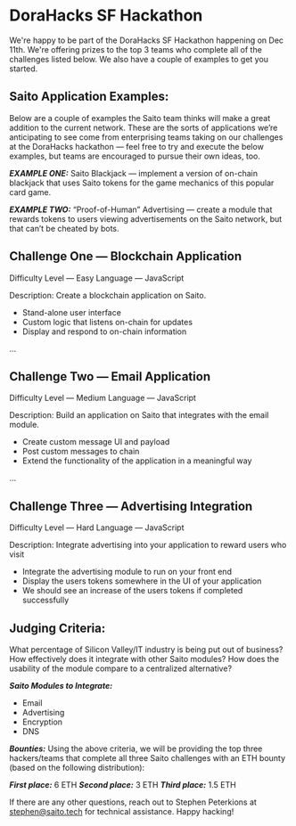 # DoraHacks SF Hackathon

We're happy to be part of the DoraHacks SF Hackathon happening on Dec 11th. We're offering prizes to the top 3 teams who complete all of the challenges listed below. We also have a couple of examples to get you started.

## Saito Application Examples:

Below are a couple of examples the Saito team thinks will make a great addition to the current network. These are the sorts of applications we’re anticipating to see come from enterprising teams taking on our challenges at the DoraHacks hackathon — feel free to try and execute the below examples, but teams are encouraged to pursue their own ideas, too.

_**EXAMPLE ONE:**_ Saito Blackjack — implement a version of on-chain blackjack that uses Saito tokens for the game mechanics of this popular card game.

_**EXAMPLE TWO:**_ “Proof-of-Human” Advertising — create a module that rewards tokens to users viewing advertisements on the Saito network, but that can’t be cheated by bots.


## Challenge One — Blockchain Application
Difficulty Level — Easy
Language — JavaScript

Description: Create a blockchain application on Saito.
- Stand-alone user interface
- Custom logic that listens on-chain for updates
- Display and respond to on-chain information

...


## Challenge Two — Email Application
Difficulty Level — Medium
Language — JavaScript

Description: Build an application on Saito that integrates with the email module. 
- Create custom message UI and payload
- Post custom messages to chain
- Extend the functionality of the application in a meaningful way

...

## Challenge Three — Advertising Integration
Difficulty Level — Hard
Language — JavaScript

Description: Integrate advertising into your application to reward users who visit
- Integrate the advertising module to run on your front end
- Display the users tokens somewhere in the UI of your application
- We should see an increase of the users tokens if completed successfully


## Judging Criteria: 
What percentage of Silicon Valley/IT industry is being put out of business?
How effectively does it integrate with other Saito modules?
How does the usability of the module compare to a centralized alternative?

_**Saito Modules to Integrate:**_
- Email
- Advertising
- Encryption
- DNS

_**Bounties:**_
Using the above criteria, we will be providing the top three hackers/teams that complete all three Saito challenges with an ETH bounty (based on the following distribution):

_**First place:**_ 6 ETH
_**Second place:**_ 3 ETH
_**Third place:**_ 1.5 ETH


If there are any other questions, reach out to Stephen Peterkions at stephen@saito.tech for technical assistance. Happy hacking!
